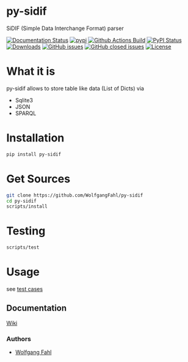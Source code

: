 # py-sidif
SiDIF (Simple Data Interchange Format) parser

[![Documentation Status](https://readthedocs.org/projects/py-sidif/badge/?version=latest)](https://py-sidif.readthedocs.io/en/latest/?badge=latest)
[![pypi](https://img.shields.io/pypi/pyversions/py-sidif)](https://pypi.org/project/py-sidif/)
[![Github Actions Build](https://github.com/WolfgangFahl/py-sidif/workflows/Build/badge.svg?branch=master)](https://github.com/WolfgangFahl/py-sidif/actions?query=workflow%3ABuild+branch%3Amaster)
[![PyPI Status](https://img.shields.io/pypi/v/py-sidif.svg)](https://pypi.python.org/pypi/py-sidif/)
[![Downloads](https://pepy.tech/badge/py-sidif)](https://pepy.tech/project/py-sidif)
[![GitHub issues](https://img.shields.io/github/issues/WolfgangFahl/py-sidif.svg)](https://github.com/WolfgangFahl/py-sidif/issues)
[![GitHub closed issues](https://img.shields.io/github/issues-closed/WolfgangFahl/py-sidif.svg)](https://github.com/WolfgangFahl/py-sidif/issues/?q=is%3Aissue+is%3Aclosed)
[![License](https://img.shields.io/github/license/WolfgangFahl/py-sidif.svg)](https://www.apache.org/licenses/LICENSE-2.0)

What it is
==========
py-sidif allows to store table like data (List of Dicts) via  

- Sqlite3
- JSON
- SPARQL

Installation
============
```bash
pip install py-sidif
```

Get Sources
===========
```bash
git clone https://github.com/WolfgangFahl/py-sidif
cd py-sidif
scripts/install
```

Testing
=======
```bash
scripts/test
```

Usage
=====
see [test cases](https://github.com/WolfgangFahl/py-sidif/tree/master/tests)

## Documentation
[Wiki](http://wiki.bitplan.com/index.php/py-sidif)

### Authors
* [Wolfgang Fahl](http://www.bitplan.com/Wolfgang_Fahl)
